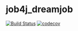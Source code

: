 # job4j_dreamjob

[![Build Status](https://travis-ci.org/ShamRail/job4j_dreamjob.svg?branch=master)](https://travis-ci.org/ShamRail/job4j_dreamjob)
[![codecov](https://codecov.io/gh/ShamRail/job4j_dreamjob/branch/master/graph/badge.svg)](https://codecov.io/gh/ShamRail/job4j_dreamjob)
